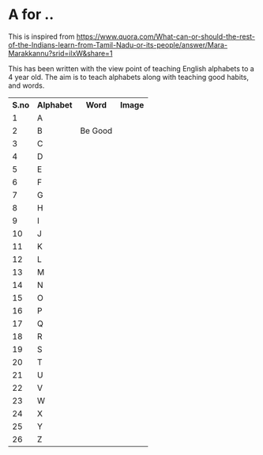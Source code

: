 A for ..
========
This is inspired from https://www.quora.com/What-can-or-should-the-rest-of-the-Indians-learn-from-Tamil-Nadu-or-its-people/answer/Mara-Marakkannu?srid=ilxW&share=1

This has been written with the view point of teaching English alphabets to a 4 year old. The aim is to teach alphabets along with teaching good habits, and words.

<table>
  <tr><th>S.no</th><th>Alphabet</th><th>Word</th><th>Image</th></tr>
  <tr><td>1</td><td>A</td><td></td><td></td></tr>
  <tr><td>2</td><td>B</td><td>Be Good</td><td></td></tr>
  <tr><td>3</td><td>C</td><td></td><td></td></tr>
  <tr><td>4</td><td>D</td><td></td><td></td></tr>
  <tr><td>5</td><td>E</td><td></td><td></td></tr>
  <tr><td>6</td><td>F</td><td></td><td></td></tr>
  <tr><td>7</td><td>G</td><td></td><td></td></tr>
  <tr><td>8</td><td>H</td><td></td><td></td></tr>
  <tr><td>9</td><td>I</td><td></td><td></td></tr>
  <tr><td>10</td><td>J</td><td></td><td></td></tr>
  <tr><td>11</td><td>K</td><td></td><td></td></tr>
  <tr><td>12</td><td>L</td><td></td><td></td></tr>
  <tr><td>13</td><td>M</td><td></td><td></td></tr>
  <tr><td>14</td><td>N</td><td></td><td></td></tr>
  <tr><td>15</td><td>O</td><td></td><td></td></tr>
  <tr><td>16</td><td>P</td><td></td><td></td></tr>
  <tr><td>17</td><td>Q</td><td></td><td></td></tr>
  <tr><td>18</td><td>R</td><td></td><td></td></tr>
  <tr><td>19</td><td>S</td><td></td><td></td></tr>
  <tr><td>20</td><td>T</td><td></td><td></td></tr>
  <tr><td>21</td><td>U</td><td></td><td></td></tr>
  <tr><td>22</td><td>V</td><td></td><td></td></tr>
  <tr><td>23</td><td>W</td><td></td><td></td></tr>
  <tr><td>24</td><td>X</td><td></td><td></td></tr>
  <tr><td>25</td><td>Y</td><td></td><td></td></tr>
  <tr><td>26</td><td>Z</td><td></td><td></td></tr>
</table>
